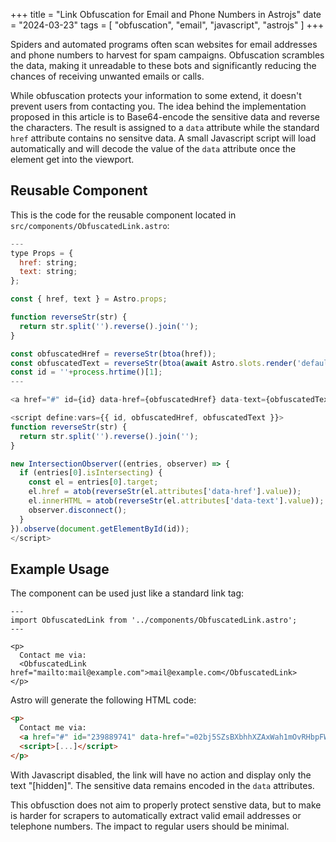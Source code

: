 +++
title = "Link Obfuscation for Email and Phone Numbers in Astrojs"
date = "2024-03-23"
tags = [
    "obfuscation",
    "email",
    "javascript",
    "astrojs"
]
+++

Spiders and automated programs often scan websites for email addresses and phone numbers to harvest for spam campaigns. Obfuscation scrambles the data, making it unreadable to these bots and significantly reducing the chances of receiving unwanted emails or calls.

<!--more--->

While obfuscation protects your information to some extend, it doesn't prevent users from contacting you. The idea behind the implementation proposed in this article is to Base64-encode the sensitive data and reverse the characters. The result is assigned to a `data` attribute while the standard `href` attribute contains no sensitve data. A small Javascript script will load automatically and will decode the value of the `data` attribute once the element get into the viewport.

## Reusable Component

This is the code for the reusable component located in `src/components/ObfuscatedLink.astro`:

```js
---
type Props = {
  href: string;
  text: string;
};

const { href, text } = Astro.props;

function reverseStr(str) {
  return str.split('').reverse().join('');
}

const obfuscatedHref = reverseStr(btoa(href));
const obfuscatedText = reverseStr(btoa(await Astro.slots.render('default')));
const id = ''+process.hrtime()[1];
---

<a href="#" id={id} data-href={obfuscatedHref} data-text={obfuscatedText}>[hidden]</a>

<script define:vars={{ id, obfuscatedHref, obfuscatedText }}>
function reverseStr(str) {
  return str.split('').reverse().join('');
}

new IntersectionObserver((entries, observer) => {
  if (entries[0].isIntersecting) {
    const el = entries[0].target;
    el.href = atob(reverseStr(el.attributes['data-href'].value));
    el.innerHTML = atob(reverseStr(el.attributes['data-text'].value));
    observer.disconnect();
  }
}).observe(document.getElementById(id));
</script>
```

## Example Usage

The component can be used just like a standard link tag:

```
---
import ObfuscatedLink from '../components/ObfuscatedLink.astro';
---

<p>
  Contact me via:
  <ObfuscatedLink href="mailto:mail@example.com">mail@example.com</ObfuscatedLink>
</p>
```

Astro will generate the following HTML code:

```html
<p>
  Contact me via:
  <a href="#" id="239889741" data-href="=02bj5SZsBXbhhXZAxWah1mOvRHbpFWb" data-text="==QbvNmLlxGctFGelBEbpFWb">[hidden]</a>
  <script>[...]</script>
</p>
```

With Javascript disabled, the link will have no action and display only the text "[hidden]". The sensitive data remains encoded in the `data` attributes.

This obfusction does not aim to properly protect senstive data, but to make is harder for scrapers to automatically extract valid email addresses or telephone numbers. The impact to regular users should be minimal.
